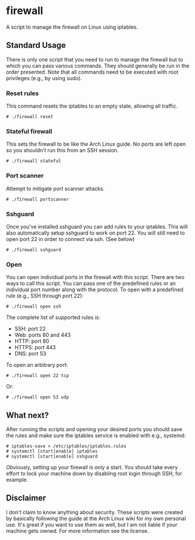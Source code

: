 # firewall

A script to manage the firewall on Linux using iptables.

## Standard Usage

There is only one script that you need to run to manage the firewall but to which you can pass various commands. They should generally be run in the order presented. Note that all commands need to be executed with root privileges (e.g., by using sudo).

### Reset rules

This command resets the iptables to an empty state, allowing all traffic.

    # ./firewall reset

### Stateful firewall

This sets the firewall to be like the Arch Linux guide. No ports are left open so you shouldn't run this from an SSH session.

    # ./firewall stateful

### Port scanner

Attempt to mitigate port scanner attacks.

    # ./firewall portscanner

### Sshguard

Once you've installed sshguard you can add rules to your iptables. This will also automatically setup sshguard to work on port 22. You will still need to open port 22 in order to connect via ssh. (See below)

    # ./firewall sshguard

### Open

You can open individual ports in the firewall with this script. There are two ways to call this script. You can pass one of the predefined rules or an individual port number along with the protocol. To open with a predefined rule (e.g., SSH through port 22):

    # ./firewall open ssh

The complete list of supported rules is:
* SSH: port 22
* Web: ports 80 and 443
* HTTP: port 80
* HTTPS: port 443
* DNS: port 53

To open an arbitrary port:

    # ./firewall open 22 tcp

Or:

    # ./firewall open 53 udp

## What next?

After running the scripts and opening your desired ports you should save the rules and make sure the iptables service is enabled with e.g., systemd:

    # iptables-save > /etc/iptables/iptables.rules
    # systemctl [start|enable] iptables
    # systemctl [start|enable] sshguard

Obviously, setting up your firewall is only a start. You should take every effort to lock your machine down by disabling root login through SSH, for example.

## Disclaimer

I don't claim to know anything about security. These scripts were created by basically following the guide at the Arch Linux wiki for my own personal use. It's great if you want to use them as well, but I am not liable if your machine gets owned. For more information see the license.
